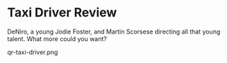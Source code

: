 # Taxi Driver Review

DeNiro, a young Jodie Foster, and Martin Scorsese directing all that young talent. What more could you want?

qr-taxi-driver.png